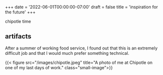 +++
date = '2022-06-01T00:00:00-07:00'
draft = false
title = 'inspiration for the future'
+++

chipotle time

<!--more-->

## artifacts

After a summer of working food service, I found out that this is an extremely
difficult job and that I would much prefer something technical.

{{< figure src="/images/chipotle.jpeg"
    title="A photo of me at Chipotle on one of my last days of work." class="small-image">}}
